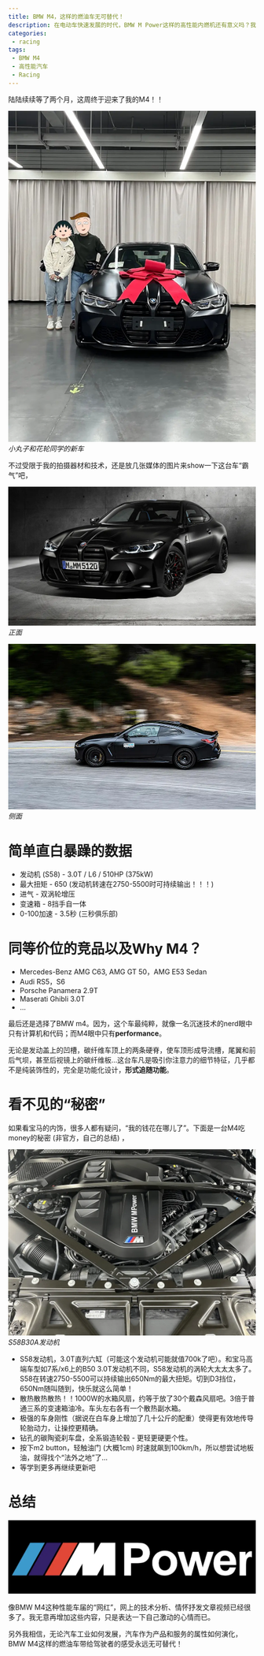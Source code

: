 ```yaml
---
title: BMW M4，这样的燃油车无可替代！
description: 在电动车快速发展的时代，BMW M Power这样的高性能内燃机还有意义吗？我相信，无论汽车工业如何发展，汽车作为产品和服务的属性如何演化，BMW M4这样的燃油车带给驾驶者的感受永远无可替代！
categories:
 - racing
tags:
 - BMW M4
 - 高性能汽车
 - Racing
---
```


陆陆续续等了两个月，这周终于迎来了我的M4！！

![image](/images/bmw_m4_with_us.png)
*小丸子和花轮同学的新车*

<!--more-->

不过受限于我的拍摄器材和技术，还是放几张媒体的图片来show一下这台车“霸气”吧，

![image](/images/bmw_m4_front.webp)
*正面*

![image](/images/bmw_m4_left.webp)
*侧面*

# 简单直白暴躁的数据

- 发动机 (S58) - 3.0T / L6 / 510HP (375kW)
- 最大扭矩 - 650 (发动机转速在2750-5500时可持续输出！！！)
- 进气 - 双涡轮增压
- 变速箱 - 8挡手自一体
- 0-100加速 - 3.5秒 (三秒俱乐部)

# 同等价位的竞品以及Why M4？

- Mercedes-Benz AMG C63, AMG GT 50，AMG E53 Sedan
- Audi RS5，S6
- Porsche Panamera 2.9T
- Maserati Ghibli 3.0T
- ...

最后还是选择了BMW m4。因为，这个车最纯粹，就像一名沉迷技术的nerd眼中只有计算机和代码；而M4眼中只有**performance**。

无论是发动盖上的凹槽，碳纤维车顶上的两条硬脊，使车顶形成导流槽，尾翼和前后气坝，甚至后视镜上的碳纤维板...这台车凡是吸引你注意力的细节特征，几乎都不是纯装饰性的，完全是功能化设计，**形式追随功能**。

# 看不见的“秘密”

如果看宝马的内饰，很多人都有疑问，“我的钱花在哪儿了”。下面是一台M4吃money的秘密 (非官方，自己的总结) ，

![image](/images/bmw_m4_engine.webp)
*S58B30A发动机*

- S58发动机，3.0T直列六缸（可能这个发动机可能就值700k了吧）。和宝马高端车型如7系/x6上的B50 3.0T发动机不同，S58发动机的涡轮大太太太多了。S58在转速2750-5500可以持续输出650Nm的最大扭矩。切到D3挡位，650Nm随叫随到，快乐就这么简单！
- 散热散热散热！！1000W的水箱风扇，约等于放了30个戴森风扇吧。3倍于普通三系的变速箱油冷。车头左右各有一个散热副水箱。
- 极强的车身刚性（据说在白车身上增加了几十公斤的配重）使得更有效地传导轮胎动力，让操控更精确。
- 钻孔的碳陶瓷刹车盘，全系锻造轮毂 - 更轻更硬更个性。
- 按下m2 button，轻触油门 (大概1cm) 时速就飙到100km/h，所以想尝试地板油，就得找个“法外之地”了...
- 等学到更多再继续更新吧

# 总结

![image](/images/mpower_logo.webp)

像BMW M4这种性能车届的“网红”，网上的技术分析、情怀抒发文章视频已经很多了。我无意再增加这些内容，只是表达一下自己激动的心情而已。

另外我相信，无论汽车工业如何发展，汽车作为产品和服务的属性如何演化，BMW M4这样的燃油车带给驾驶者的感受永远无可替代！